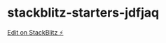 # stackblitz-starters-jdfjaq

[Edit on StackBlitz ⚡️](https://stackblitz.com/edit/stackblitz-starters-jdfjaq)